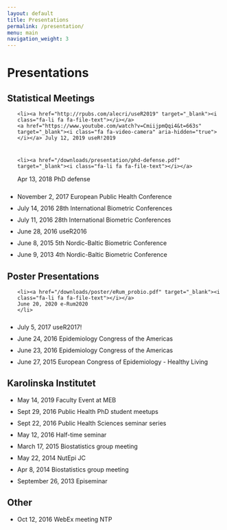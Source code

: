 ```yaml
---
layout: default
title: Presentations
permalink: /presentation/
menu: main
navigation_weight: 3
---
```


Presentations
========

## Statistical Meetings

<ul class="fa-ul">
	
	<li><a href="http://rpubs.com/alecri/useR2019" target="_blank"><i class="fa-li fa fa-file-text"></i></a> 
	<a href="https://www.youtube.com/watch?v=CmiijpmQqi4&t=663s" target="_blank"><i class="fa fa-video-camera" aria-hidden="true"></i></a> July 12, 2019 useR!2019 
</li>
<div style="height:10px"></div>
	
	<li><a href="/downloads/presentation/phd-defense.pdf" target="_blank"><i class="fa-li fa fa-file-text"></i></a> 
Apr 13, 2018 PhD defense
</li>
<div style="height:10px"></div>

  <li><a href="/downloads/presentation/eph.pdf" target="_blank"><i class="fa-li fa fa-file-text"></i></a> 
November 2, 2017 European Public Health Conference
</li>
<div style="height:10px"></div>

  <li><a href="/downloads/presentation/28thIBC_poiwise.pdf" target="_blank"><i class="fa-li fa fa-file-text"></i></a> 
July 14, 2016 28th International Biometric Conferences
</li>
<div style="height:10px"></div>

  <li><a href="/downloads/presentation/28thIBC_measure.pdf" target="_blank"><i class="fa-li fa fa-file-text"></i></a> 
July 11, 2016 28th International Biometric Conferences
</li>
<div style="height:10px"></div>

  <li><a href="http://rpubs.com/alecri/dose-response_meta-analysis" target="_blank"><i class="fa-li fa fa-file-text"></i></a> 
<a href="https://channel9.msdn.com/Events/useR-international-R-User-conference/useR2016/Meta-Analysis-of-Epidemiological-Dose-Response-Studies-with-the-dosresmeta-R-package" target="_blank"><i class="fa fa-video-camera" aria-hidden="true"></i></a> June 28, 2016 useR2016 
</li>
<div style="height:10px"></div>

  <li><a href="/downloads/presentation/crippa5thNBBC.pdf" target="_blank"><i class="fa-li fa fa-file-text"></i></a> 
June 8, 2015 5th Nordic-Baltic Biometric Conference
</li>
<div style="height:10px"></div>

  <li><a href="/downloads/presentation/4thNBBCweb.pdf" target="_blank"><i class="fa-li fa fa-file-text"></i></a> 
June 9, 2013 4th Nordic-Baltic Biometric Conference
</li>
</ul>



## Poster Presentations

<ul class="fa-ul">
	
	<li><a href="/downloads/poster/eRum_probio.pdf" target="_blank"><i class="fa-li fa fa-file-text"></i></a> 
	June 20, 2020 e-Rum2020
	</li>
<div style="height:10px"></div>

  <li><a href="/downloads/poster/useR2017!.pdf" target="_blank"><i class="fa-li fa fa-file-text"></i></a> 
July 5, 2017 useR2017!
</li>
<div style="height:10px"></div>

  <li><a href="/downloads/poster/A new measure of between-studies heterogeneity.pdf" target="_blank"><i class="fa-li fa fa-file-text"></i></a> 
June 24, 2016 Epidemiology Congress of the Americas
</li>
<div style="height:10px"></div>

  <li><a href="/downloads/poster/Point-wise averaging approach.pdf" target="_blank"><i class="fa-li fa fa-file-text"></i></a> 
June 23, 2016 Epidemiology Congress of the Americas
</li>
<div style="height:10px"></div>

  <li><a href="/downloads/poster/healthyliving2015Crippa.pdf" target="_blank"><i class="fa-li fa fa-file-text"></i></a> 
June 27, 2015 European Congress of Epidemiology - Healthy Living
</li>
</ul>



## Karolinska Institutet

<ul class="fa-ul">
	
<li><a href="http://rpubs.com/alecri/probio_design" target="_blank"><i class="fa-li fa fa-file-text"></i></a> 
May 14, 2019 Faculty Event at MEB
</li>
<div style="height:10px"></div>

<li><a href="http://rpubs.com/alecri/intro_shiny" target="_blank"><i class="fa-li fa fa-file-text"></i></a> 
Sept 29, 2016 Public Health PhD student meetups
</li>
<div style="height:10px"></div>

<li><a href="http://rpubs.com/alecri/dosresmeta_phs" target="_blank"><i class="fa-li fa fa-file-text"></i></a> 
Sept 22, 2016 Public Health Sciences seminar series
</li>
<div style="height:10px"></div>

  <li><a href="/downloads/presentation/half-time.pdf" target="_blank"><i class="fa-li fa fa-file-text"></i></a> 
May 12, 2016 Half-time seminar
</li>
<div style="height:10px"></div>

  <li><a href="http://rpubs.com/alecri/introReprRes" target="_blank"><i class="fa-li fa fa-file-text"></i></a> 
March 17, 2015 Biostatistics group meeting
</li>
<div style="height:10px"></div>

  <li><a href="http://rpubs.com/alecri/dosresmetaIntro" target="_blank"><i class="fa-li fa fa-file-text"></i></a> 
May 22, 2014 NutEpi JC
</li>
<div style="height:10px"></div>

  <li><a href="http://rpubs.com/alecri/dosresmetaContinuous" target="_blank"><i class="fa-li fa fa-file-text"></i></a> 
Apr 8, 2014 Biostatistics group meeting
</li>
<div style="height:10px"></div>

  <li><a href="/downloads/presentation/Episeminar.pdf" target="_blank"><i class="fa-li fa fa-file-text"></i></a> 
September 26, 2013 Episeminar
</li>
</ul>




## Other

<ul class="fa-ul">
<li><a href="http://rpubs.com/alecri/fluoride" target="_blank"><i class="fa-li fa fa-file-text"></i></a> 
Oct 12, 2016 WebEx meeting NTP
</li>
<div style="height:10px"></div>
</ul>